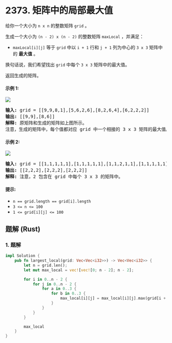 # 2373. 矩阵中的局部最大值
给你一个大小为 `n x n` 的整数矩阵 `grid` 。

生成一个大小为 `(n - 2) x (n - 2)` 的整数矩阵  `maxLocal` ，并满足：

* `maxLocal[i][j]` 等于 `grid` 中以 `i + 1` 行和 `j + 1` 列为中心的 `3 x 3` 矩阵中的 **最大值** 。

换句话说，我们希望找出 `grid` 中每个 `3 x 3` 矩阵中的最大值。

返回生成的矩阵。

#### 示例 1:
![](https://assets.leetcode.com/uploads/2022/06/21/ex1.png)
<pre>
<strong>输入:</strong> grid = [[9,9,8,1],[5,6,2,6],[8,2,6,4],[6,2,2,2]]
<strong>输出:</strong> [[9,9],[8,6]]
<strong>解释:</strong> 原矩阵和生成的矩阵如上图所示。
注意，生成的矩阵中，每个值都对应 grid 中一个相接的 3 x 3 矩阵的最大值。
</pre>

#### 示例 2:
![](https://assets.leetcode.com/uploads/2022/07/02/ex2new2.png)
<pre>
<strong>输入:</strong> grid = [[1,1,1,1,1],[1,1,1,1,1],[1,1,2,1,1],[1,1,1,1,1],[1,1,1,1,1]]
<strong>输出:</strong> [[2,2,2],[2,2,2],[2,2,2]]
<strong>解释:</strong> 注意，2 包含在 grid 中每个 3 x 3 的矩阵中。
</pre>

#### 提示:
* `n == grid.length == grid[i].length`
* `3 <= n <= 100`
* `1 <= grid[i][j] <= 100`

## 题解 (Rust)

### 1. 题解
```Rust
impl Solution {
    pub fn largest_local(grid: Vec<Vec<i32>>) -> Vec<Vec<i32>> {
        let n = grid.len();
        let mut max_local = vec![vec![0; n - 2]; n - 2];

        for i in 0..n - 2 {
            for j in 0..n - 2 {
                for a in 0..3 {
                    for b in 0..3 {
                        max_local[i][j] = max_local[i][j].max(grid[i + a][j + b]);
                    }
                }
            }
        }

        max_local
    }
}
```

